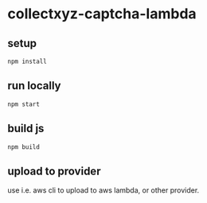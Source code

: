 # collectxyz-captcha-lambda

## setup

```
npm install
```

## run locally

```
npm start
```

## build js

```
npm build
```

## upload to provider

use i.e. aws cli to upload to aws lambda, or other provider.
